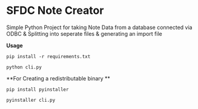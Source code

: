 # SFDC Note Creator
Simple Python Project for taking Note Data from a database connected via ODBC & Splitting into seperate files & generating an import file

**Usage**

```pip install -r requirements.txt```

```python cli.py```

**For Creating a redistributable binary **

```pip install pyinstaller```

```pyinstaller cli.py```
